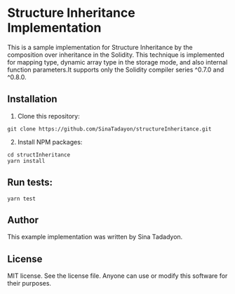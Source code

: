 # Structure Inheritance Implementation
This is a sample implementation for Structure Inheritance by the composition over inheritance in the Solidity.
This technique is implemented for mapping type, dynamic array type in the storage mode, and also internal function parameters.It supports only the Solidity compiler 
series ^0.7.0 and ^0.8.0.



## Installation
1. Clone this repository:
```console
git clone https://github.com/SinaTadayon/structureInheritance.git 
```

2. Install NPM packages:
```console
cd structInheritance
yarn install
``` 

## Run tests:
```console
yarn test
```


## Author

This example implementation was written by Sina Tadadyon.


## License

MIT license. See the license file.
Anyone can use or modify this software for their purposes.
